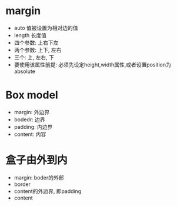 # margin
- auto 值被设置为相对边的值
- length 长度值
- 四个参数: 上右下左
- 两个参数: 上下, 左右
- 三个: 上, 左右, 下
- 要使用该属性前提: 必须先设定height,width属性,或者设置position为absolute

# Box model
- margin: 外边界
- bodedr: 边界
- padding: 内边界 
- content: 内容

# 盒子由外到内
- margin: boder的外部
- border
- content的外边界, 即padding
- content